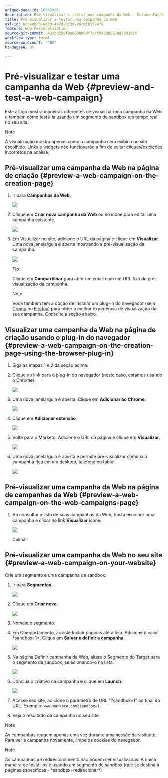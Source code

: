 ```yaml
---
unique-page-id: 10092925
description: Pré-visualizar e testar uma campanha da Web - Documentação do Marketo - Documentação do produto
title: Pré-visualizar e testar uma campanha da Web
exl-id: 6cc4ebd8-0d39-4a7d-bc3d-e8cd18157470
feature: Web Personalization
source-git-commit: 431bd258f9a68bbb9df7acf043085578d3d91b1f
workflow-type: tm+mt
source-wordcount: '402'
ht-degree: 0%

---
```


# Pré-visualizar e testar uma campanha da Web {#preview-and-test-a-web-campaign}

Este artigo mostra maneiras diferentes de visualizar uma campanha da Web e também como testá-la usando um segmento de sandbox em tempo real no seu site.

>[!NOTE]
>
>A visualização mostra apenas como a campanha será exibida no site escolhido. Links e widgets não funcionarão a fim de evitar cliques/exibições incorretos na análise.

## Pré-visualizar uma campanha da Web na página de criação {#preview-a-web-campaign-on-the-creation-page}

1. Ir para **Campanhas da Web**.

   ![](assets/image2016-8-18-15-3a59-3a35.png)

1. Clique em **Criar nova campanha da Web** ou no ícone para editar uma campanha existente.

   ![](assets/create-new-or-edit-web-campaign.png)

1. Em Visualizar no site, adicione o URL da página e clique em **Visualizar**. Uma nova janela/guia é aberta mostrando a pré-visualização da campanha.

   ![](assets/three-1.png)

   >[!TIP]
   >
   >Clique em **Compartilhar** para abrir um email com um URL fixo da pré-visualização da campanha.

   >[!NOTE]
   >
   >Você também tem a opção de instalar um plug-in do navegador (seja [Cromo](https://chrome.google.com/webstore/detail/marketo-web-personalizati/ldiddonjplchallbngbccbfdfeldohkj) ou [Firefox](https://rtp-static.marketo.com/rtp/libs/mwp-0.0.0.8.xpi)) para obter a melhor experiência de visualização da sua campanha. Consulte a seção abaixo.

## Visualizar uma campanha da Web na página de criação usando o plug-in do navegador {#preview-a-web-campaign-on-the-creation-page-using-the-browser-plug-in}

1. Siga as etapas 1 e 2 da seção acima.

1. Clique no link para o plug-in do navegador (neste caso, estamos usando o Chrome).

   ![](assets/4-1.png)

1. Uma nova janela/guia é aberta. Clique em **Adicionar ao Chrome**.

   ![](assets/five.png)

1. Clique em **Adicionar extensão**.

   ![](assets/six.png)

1. Volte para o Marketo. Adicione o URL da página e clique em **Visualizar**.

   ![](assets/seven.png)

1. Uma nova janela/guia é aberta e permite pré-visualizar como sua campanha fica em um desktop, telefone ou tablet.

   ![](assets/campaign-preview.png)

## Pré-visualizar uma campanha da Web na página de campanhas da Web {#preview-a-web-campaign-on-the-web-campaigns-page}

1. Ao consultar a lista de suas campanhas da Web, basta escolher uma campanha e clicar no link **Visualizar** ícone.

   ![](assets/web-campaigns-1-preview-hand.png)

   Calma!

## Pré-visualizar uma campanha da Web no seu site {#preview-a-web-campaign-on-your-website}

Crie um segmento e uma campanha de sandbox.

1. Ir para **Segmentos**.

   ![](assets/new-dropdown-segments-hand.jpg)

1. Clique em **Criar novo**.

   ![](assets/image2015-9-10-10-3a42-3a39.png)

1. Nomeie o segmento.

1. Em Comportamento, arraste Incluir páginas até a tela. Adicione o valor &#42;sandbox=1&#42;. Clique em **Salvar e definir a campanha**.

   ![](assets/segment.png)

1. Na página Definir campanha da Web, altere o Segmento do Target para o segmento da sandbox, selecionando-o na lista.

   ![](assets/set-web-campaign-target-segment.jpg)

1. Conclua o criativo da campanha e clique em **Launch**.

   ![](assets/click-launch.jpg)

1. Acesse seu site, adicione o parâmetro de URL &quot;?sandbox=1&quot; ao final do URL. Exemplo: `www.marketo.com?sandbox=1`.

1. Veja o resultado da campanha no seu site.

>[!NOTE]
>
>As campanhas reagem apenas uma vez durante uma sessão de visitante. Para ver a campanha novamente, limpe os cookies do navegador.

>[!NOTE]
>
>As campanhas de redirecionamento não podem ser visualizadas. A única maneira de testá-los é usando um segmento de sandbox (que se destina a páginas específicas - &#42;sandbox=redirecionar&#42;)
